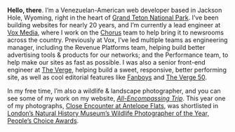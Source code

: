 **Hello, there**. I’m a Venezuelan-American web developer based in Jackson Hole, Wyoming, right in the heart of [Grand Teton National Park](https://www.allencompassingtrip.com/tagged/grand-teton-national-park). I’ve been building websites for nearly 20 years, and I’m currently a lead engineer at [Vox Media](https://www.voxmedia.com), where I work on the [Chorus](https://getchorus.voxmedia.com/) team to help bring it to newsrooms across the country. Previously at Vox, I’ve led multiple teams as engineering manager, including the Revenue Platforms team, helping build better advertising tools & products for our networks; and the Performance team, to help make our sites as fast as possible. I was also a senior front-end engineer at [The Verge](https://www.theverge.com), helping build a sweet, responsive, better performing site, as well as cool editorial features like [Fanboys](https://www.theverge.com/2014/1/21/5307992/inside-the-mind-of-a-fanboy) and [The&nbsp;Verge&nbsp;50](https://www.theverge.com/a/the-verge-50).

In my free time, I’m also a wildlife & landscape photographer, and you can see some of my work on my website, _[All-Encompassing Trip](https://www.allencompassingtrip.com)_. This year one of my photographs, [Close Encounter at Antelope Flats](https://www.allencompassingtrip.com/2019/4/16/2619/close-encounter), was shortlisted in [London’s Natural History Museum’s Wildlife Photographer of the Year, People’s Choice Awards](https://www.nhm.ac.uk/wpy/peoples-choice/2020-close-encounter).

